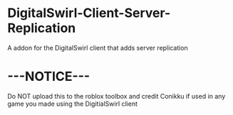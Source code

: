 # DigitalSwirl-Client-Server-Replication
A addon for the DigitalSwirl client that adds server replication

# ---NOTICE---
Do NOT upload this to the roblox toolbox and credit Conikku if used in any game you made using the DigitialSwirl client 
